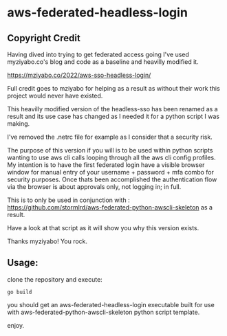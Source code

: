 # aws-federated-headless-login
## Copyright Credit
Having dived into trying to get federated access going I've used myziyabo.co's blog and code as a baseline and heavilly modified it.

https://mziyabo.co/2022/aws-sso-headless-login/

Full credit goes to mziyabo for helping as a result as without their work this project would never have existed.

This heavilly modified version of the headless-sso has been renamed as a result and its use case has changed as I needed it for a python script I was making.

I've removed the .netrc file for example as I consider that a security risk.

The purpose of this version if you will is to be used within python scripts wanting to use aws cli calls looping through all the aws cli config profiles. My intention is to have the first federated login have a visible browser window for manual entry of your username + password + mfa combo for security purposes. Once thats been accomplished the authentication flow via the browser is about approvals only, not logging in; in full.

This is to only be used in conjunction with : https://github.com/stormlrd/aws-federated-python-awscli-skeleton as a result.

Have a look at that script as it will show you why this version exists.

Thanks myziyabo! You rock.

## Usage:
clone the repository and execute:
```
go build
```
you should get an aws-federated-headless-login executable built for use with aws-federated-python-awscli-skeleton python script template.

enjoy.